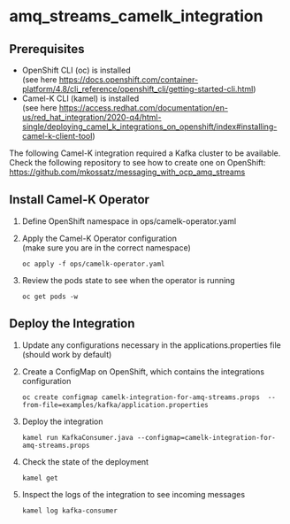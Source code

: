 # amq_streams_camelk_integration

## Prerequisites

- OpenShift CLI (oc) is installed
  <br/> (see here https://docs.openshift.com/container-platform/4.8/cli_reference/openshift_cli/getting-started-cli.html)
- Camel-K CLI (kamel) is installed
  <br/> (see here https://access.redhat.com/documentation/en-us/red_hat_integration/2020-q4/html-single/deploying_camel_k_integrations_on_openshift/index#installing-camel-k-client-tool)

The following Camel-K integration required a Kafka cluster to be available. 
Check the following repository to see how to create one on OpenShift:
https://github.com/mkossatz/messaging_with_ocp_amq_streams


## Install Camel-K Operator

1. Define OpenShift namespace in ops/camelk-operator.yaml
2. Apply the Camel-K Operator configuration 
<br/> (make sure you are in the correct namespace)

    ```Shell
    oc apply -f ops/camelk-operator.yaml
    ```

3. Review the pods state to see when the operator is running

    ```Shell
    oc get pods -w
    ```

## Deploy the Integration

1. Update any configurations necessary in the applications.properties file (should work by default)
2. Create a ConfigMap on OpenShift, which contains the integrations configuration

    ```Shell
    oc create configmap camelk-integration-for-amq-streams.props  --from-file=examples/kafka/application.properties
    ```

3. Deploy the integration

    ```Shell
    kamel run KafkaConsumer.java --configmap=camelk-integration-for-amq-streams.props
    ```

4. Check the state of the deployment

    ```Shell
    kamel get
    ```

5. Inspect the logs of the integration to see incoming messages

    ```Shell
    kamel log kafka-consumer
    ```